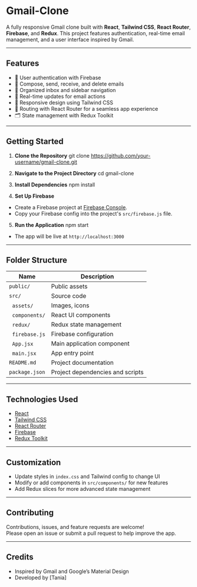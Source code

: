 # Gmail-Clone

A fully responsive Gmail clone built with **React**, **Tailwind CSS**, **React Router**, **Firebase**, and **Redux**. This project features authentication, real-time email management, and a user interface inspired by Gmail.

---

## Features

- 📧 User authentication with Firebase
- 📨 Compose, send, receive, and delete emails
- 📂 Organized inbox and sidebar navigation
- 🚦 Real-time updates for email actions
- 🎨 Responsive design using Tailwind CSS
- 🔄 Routing with React Router for a seamless app experience
- 🗂 State management with Redux Toolkit

---

## Getting Started

1. **Clone the Repository**
   git clone https://github.com/your-username/gmail-clone.git
   
2. **Navigate to the Project Directory**
   cd gmail-clone
   
3. **Install Dependencies**
   npm install
   
4. **Set Up Firebase**
- Create a Firebase project at [Firebase Console](https://console.firebase.google.com/).
- Copy your Firebase config into the project's `src/firebase.js` file.

5. **Run the Application**
   npm start

- The app will be live at `http://localhost:3000`

---

## Folder Structure

| Name             | Description                          |
|------------------|--------------------------------------|
| `public/`        | Public assets                        |
| `src/`           | Source code                          |
| &nbsp;&nbsp;`assets/`      | Images, icons                     |
| &nbsp;&nbsp;`components/`  | React UI components                |
| &nbsp;&nbsp;`redux/`       | Redux state management             |
| &nbsp;&nbsp;`firebase.js`  | Firebase configuration             |
| &nbsp;&nbsp;`App.jsx`      | Main application component         |
| &nbsp;&nbsp;`main.jsx`     | App entry point                    |
| `README.md`      | Project documentation                 |
| `package.json`   | Project dependencies and scripts      |

---

## Technologies Used

- [React](https://react.dev/)
- [Tailwind CSS](https://tailwindcss.com/)
- [React Router](https://reactrouter.com/)
- [Firebase](https://firebase.google.com/)
- [Redux Toolkit](https://redux-toolkit.js.org/)

---

## Customization

- Update styles in `index.css` and Tailwind config to change UI
- Modify or add components in `src/components/` for new features
- Add Redux slices for more advanced state management

---

## Contributing

Contributions, issues, and feature requests are welcome!  
Please open an issue or submit a pull request to help improve the app.

---

## Credits

- Inspired by Gmail and Google’s Material Design
- Developed by [Tania]
